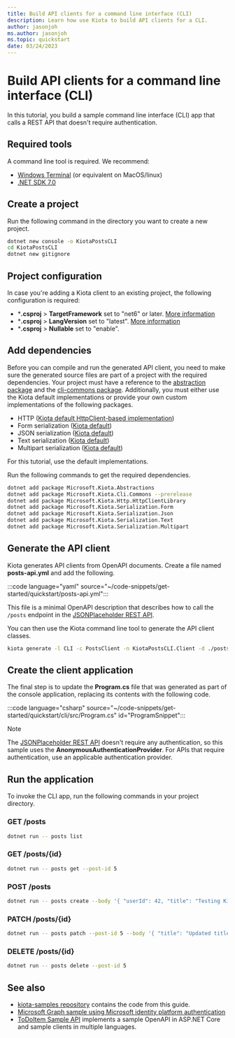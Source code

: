```yaml
---
title: Build API clients for a command line interface (CLI)
description: Learn how use Kiota to build API clients for a CLI.
author: jasonjoh
ms.author: jasonjoh
ms.topic: quickstart
date: 03/24/2023
---
```


# Build API clients for a command line interface (CLI)

In this tutorial, you build a sample command line interface (CLI) app that calls a REST API that doesn't require authentication.

## Required tools

A command line tool is required. We recommend:

- [Windows Terminal](https://apps.microsoft.com/store/detail/windows-terminal/9N0DX20HK701?hl=en-us&gl=us) (or equivalent on MacOS/linux)
- [.NET SDK 7.0](https://get.dot.net/7)

## Create a project

Run the following command in the directory you want to create a new project.

```bash
dotnet new console -o KiotaPostsCLI
cd KiotaPostsCLI
dotnet new gitignore
```

## Project configuration

In case you're adding a Kiota client to an existing project, the following configuration is required:

- ***.csproj** > **TargetFramework** set to "net6" or later. [More information](/dotnet/standard/frameworks)
- ***.csproj** > **LangVersion** set to "latest". [More information](/dotnet/csharp/language-reference/configure-language-version#c-language-version-reference)
- ***.csproj** > **Nullable** set to "enable".

## Add dependencies

Before you can compile and run the generated API client, you need to make sure the generated source files are part of a project with the required dependencies. Your project must have a reference to the [abstraction package](https://github.com/microsoft/kiota-abstractions-dotnet) and the [cli-commons package](https://github.com/microsoft/kiota-cli-commons). Additionally, you must either use the Kiota default implementations or provide your own custom implementations of the following packages.

- HTTP ([Kiota default HttpClient-based implementation](https://github.com/microsoft/kiota-http-dotnet))
- Form serialization ([Kiota default](https://github.com/microsoft/kiota-serialization-form-dotnet))
- JSON serialization ([Kiota default](https://github.com/microsoft/kiota-serialization-json-dotnet))
- Text serialization ([Kiota default](https://github.com/microsoft/kiota-serialization-text-dotnet))
- Multipart serialization ([Kiota default](https://github.com/microsoft/kiota-serialization-multipart-dotnet))

For this tutorial, use the default implementations.

Run the following commands to get the required dependencies.

```bash
dotnet add package Microsoft.Kiota.Abstractions
dotnet add package Microsoft.Kiota.Cli.Commons --prerelease
dotnet add package Microsoft.Kiota.Http.HttpClientLibrary
dotnet add package Microsoft.Kiota.Serialization.Form
dotnet add package Microsoft.Kiota.Serialization.Json
dotnet add package Microsoft.Kiota.Serialization.Text
dotnet add package Microsoft.Kiota.Serialization.Multipart
```

## Generate the API client

Kiota generates API clients from OpenAPI documents. Create a file named **posts-api.yml** and add the following.

:::code language="yaml" source="~/code-snippets/get-started/quickstart/posts-api.yml":::

This file is a minimal OpenAPI description that describes how to call the `/posts` endpoint in the [JSONPlaceholder REST API](https://jsonplaceholder.typicode.com/).

You can then use the Kiota command line tool to generate the API client classes.

```bash
kiota generate -l CLI -c PostsClient -n KiotaPostsCLI.Client -d ./posts-api.yml -o ./src/Client
```

## Create the client application

The final step is to update the **Program.cs** file that was generated as part of the console application, replacing its contents with the following code.

:::code language="csharp" source="~/code-snippets/get-started/quickstart/cli/src/Program.cs" id="ProgramSnippet":::

> [!NOTE]
> The [JSONPlaceholder REST API](https://jsonplaceholder.typicode.com/) doesn't require any authentication, so this sample uses the **AnonymousAuthenticationProvider**. For APIs that require authentication, use an applicable authentication provider.

## Run the application

To invoke the CLI app, run the following commands in your project directory.

### GET /posts

```bash
dotnet run -- posts list
```

### GET /posts/{id}

```bash
dotnet run -- posts get --post-id 5
```

### POST /posts

```bash
dotnet run -- posts create --body '{ "userId": 42, "title": "Testing Kiota-generated API client", "body": "Hello world!" }'
```

### PATCH /posts/{id}

```bash
dotnet run -- posts patch --post-id 5 --body '{ "title": "Updated title" }'
```

### DELETE /posts/{id}

```bash
dotnet run -- posts delete --post-id 5
```

## See also

- [kiota-samples repository](https://github.com/microsoft/kiota-samples/tree/main/get-started/quickstart/cli) contains the code from this guide.
- [Microsoft Graph sample using Microsoft identity platform authentication](https://github.com/microsoft/kiota-samples/tree/main/get-started/azure-auth/cli)
- [ToDoItem Sample API](https://github.com/microsoft/kiota-samples/tree/main/sample-api) implements a sample OpenAPI in ASP.NET Core and sample clients in multiple languages.
